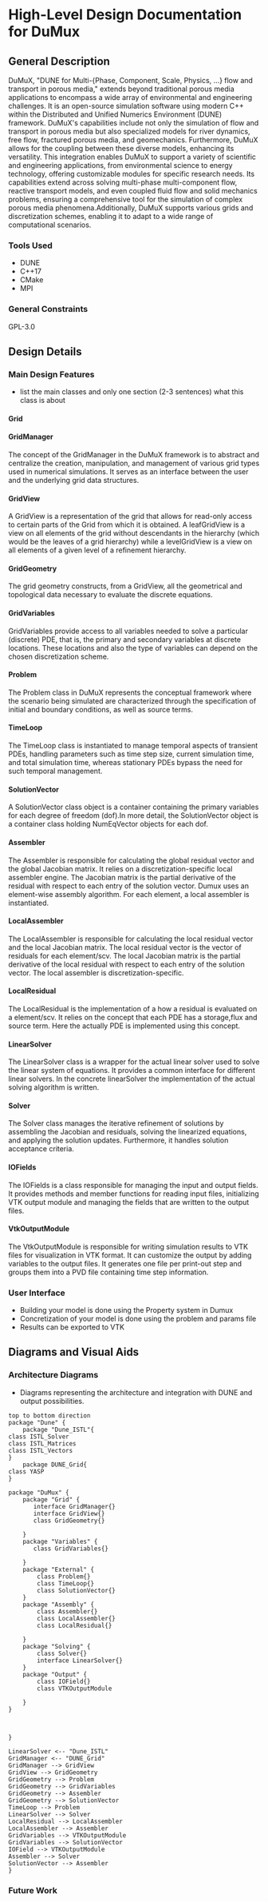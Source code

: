 # High-Level Design Documentation for DuMux

## General Description

DuMuX, "DUNE for Multi-{Phase, Component, Scale, Physics, …} flow and transport in porous media," extends beyond traditional porous media applications to encompass a wide array of environmental and engineering challenges. It is an open-source simulation software using modern C++ within the Distributed and Unified Numerics Environment (DUNE) framework. DuMuX's capabilities include not only the simulation of flow and transport in porous media but also specialized models for river dynamics, free flow, fractured porous media, and geomechanics. Furthermore, DuMuX allows for the coupling between these diverse models, enhancing its versatility. This integration enables DuMuX to support a variety of scientific and engineering applications, from environmental science to energy technology, offering customizable modules for specific research needs. Its capabilities extend across solving multi-phase multi-component flow, reactive transport models, and even coupled fluid flow and solid mechanics problems, ensuring a comprehensive tool for the simulation of complex porous media phenomena.Additionally, DuMuX supports various grids and discretization schemes, enabling it to adapt to a wide range of computational scenarios.



### Tools Used
- DUNE
- C++17
- CMake
- MPI 

### General Constraints
GPL-3.0

## Design Details

### Main Design Features
- list the main classes and only one section (2-3 sentences) what this class is about
#### Grid
#### GridManager
The concept of the GridManager in the DuMuX framework is to abstract and centralize the creation, manipulation, and management of various grid types used in numerical simulations. It serves as an interface between the user and the underlying grid data structures.
#### GridView
A GridView is a representation of the grid that allows for read-only access to certain parts of the Grid from which it is obtained. A leafGridView is a view on all elements of the grid without descendants in the hierarchy (which would be the leaves of a grid hierarchy) while a levelGridView is a view on all elements of a given level of a refinement hierarchy.
#### GridGeometry
The grid geometry constructs, from a GridView, all the geometrical and topological data necessary to evaluate the discrete equations.
#### GridVariables
GridVariables provide access to all variables needed to solve a particular (discrete) PDE, that is,
the primary and secondary variables at discrete locations.
These locations and also the type of variables can depend on the chosen discretization scheme.
#### Problem
The Problem class in DuMuX represents the conceptual framework where the scenario being simulated are characterized through the specification of initial and boundary conditions, as well as source terms.
#### TimeLoop
The TimeLoop class is instantiated to manage temporal aspects of transient PDEs, handling parameters such as time step size, current simulation time, and total simulation time, whereas stationary PDEs bypass the need for such temporal management.
#### SolutionVector
A SolutionVector class object is a container containing the primary variables for each degree of freedom (dof).In more detail, the SolutionVector object is a container class holding NumEqVector objects for each dof.
#### Assembler
The Assembler is responsible for calculating the global residual vector and the global Jacobian matrix. It relies on a discretization-specific local assembler engine. The Jacobian matrix is the partial derivative of the residual with respect to each entry of the solution vector. Dumux uses an element-wise assembly algorithm. For each element, a local assembler is instantiated.
#### LocalAssembler
The LocalAssembler is responsible for calculating the local residual vector and the local Jacobian matrix. The local residual vector is the vector of residuals for each element/scv. The local Jacobian matrix is the partial derivative of the local residual with respect to each entry of the solution vector. The local assembler is discretization-specific.
#### LocalResidual
The LocalResidual is the implementation of a how a residual is evaluated on a element/scv. It relies on the concept that each PDE has a storage,flux and source term. Here the actually PDE is implemented using this concept.
#### LinearSolver
The LinearSolver class is a wrapper for the actual linear solver used to solve the linear system of equations. It provides a common interface for different linear solvers. In the concrete linearSolver the implementation of the actual solving algorithm is written.
#### Solver
The Solver class manages the iterative refinement of solutions by assembling the Jacobian and residuals, solving the linearized equations, and applying the solution updates. Furthermore, it handles solution acceptance criteria.
#### IOFields
The IOFields is a class responsible for managing the input and output fields. It provides methods and member functions for reading input files, initializing VTK output module and managing the fields that are written to the output files.
#### VtkOutputModule
The VtkOutputModule is responsible for writing simulation results to VTK files for visualization in VTK format. It can customize the output by adding variables to the output files. It generates one file per print-out step and groups them into a PVD file containing time step information.


### User Interface
- Building your model is done using the Property system in Dumux
- Concretization of your model is done using the problem and params file
- Results can be exported to VTK

## Diagrams and Visual Aids

### Architecture Diagrams
- Diagrams representing the architecture and integration with DUNE and output possibilities.

```plantuml
top to bottom direction
package "Dune" {
    package "Dune_ISTL"{
class ISTL_Solver
class ISTL_Matrices
class ISTL_Vectors
}
    package DUNE_Grid{
class YASP
}

package "DuMux" {
    package "Grid" {
       interface GridManager{}
       interface GridView{}
       class GridGeometry{}

    }
    package "Variables" {
       class GridVariables{}
        
    }
    package "External" {
        class Problem{}
        class TimeLoop{}
        class SolutionVector{}
    }
    package "Assembly" {
        class Assembler{}
        class LocalAssembler{}
        class LocalResidual{}
        
    }
    package "Solving" {
        class Solver{}
        interface LinearSolver{}
    }
    package "Output" {
        class IOField{}
        class VTKOutputModule

    }
}



}

LinearSolver <-- "Dune_ISTL"
GridManager <-- "DUNE_Grid"
GridManager --> GridView
GridView --> GridGeometry
GridGeometry --> Problem
GridGeometry --> GridVariables
GridGeometry --> Assembler
GridGeometry --> SolutionVector
TimeLoop --> Problem
LinearSolver --> Solver 
LocalResidual --> LocalAssembler
LocalAssembler --> Assembler
GridVariables --> VTKOutputModule
GridVariables --> SolutionVector
IOField --> VTKOutputModule
Assembler --> Solver
SolutionVector --> Assembler
}
```

### Future Work

